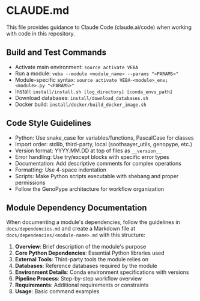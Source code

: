 # CLAUDE.md

This file provides guidance to Claude Code (claude.ai/code) when working with code in this repository.

## Build and Test Commands
- Activate main environment: `source activate VEBA`
- Run a module: `veba --module <module_name> --params "<PARAMS>"`
- Module-specific syntax: `source activate VEBA-<module>_env; <module>.py "<PARAMS>"`
- Install: `install/install.sh [log_directory] [conda_envs_path]`
- Download databases: `install/download_databases.sh`
- Docker build: `install/docker/build_docker_image.sh`

## Code Style Guidelines
- Python: Use snake_case for variables/functions, PascalCase for classes
- Import order: stdlib, third-party, local (soothsayer_utils, genopype, etc.)
- Version format: YYYY.MM.DD at top of files as `__version__`
- Error handling: Use try/except blocks with specific error types
- Documentation: Add descriptive comments for complex operations
- Formatting: Use 4-space indentation
- Scripts: Make Python scripts executable with shebang and proper permissions
- Follow the GenoPype architecture for workflow organization

## Module Dependency Documentation
When documenting a module's dependencies, follow the guidelines in `docs/dependencies.md` and create a Markdown file at `docs/dependencies/<module-name>.md` with this structure:

1. **Overview**: Brief description of the module's purpose
2. **Core Python Dependencies**: Essential Python libraries used
3. **External Tools**: Third-party tools the module relies on
4. **Databases**: Reference databases required by the module
5. **Environment Details**: Conda environment specifications with versions
6. **Pipeline Process**: Step-by-step workflow overview
7. **Requirements**: Additional requirements or constraints
8. **Usage**: Basic command examples